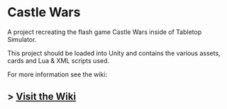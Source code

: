 # Castle Wars

A project recreating the flash game Castle Wars inside of Tabletop Simulator.

This project should be loaded into Unity and contains the various assets, cards and Lua & XML scripts used.

For more information see the wiki:

## > [Visit the Wiki](https://github.com/stom66/tts-castle-wars/wiki)